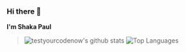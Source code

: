 ### Hi there 👋

**I'm Shaka Paul**


<!---is a ✨ _special_ ✨ repository because its `README.md` (this file) appears on your GitHub profile.!----->


<!---Here are some ideas to get you started:!----->

<!---[![testyorcodenow's github stats](https://github-readme-stats.vercel.app/api?username=testyourcodenow)](https://github.com/testyourcodenow/github-readme-stats)!---->
   > ![testyourcodenow's github stats](https://github-readme-stats.vercel.app/api?username=testyourcodenow&count_private=true&show_icons=true&theme=radical)
   > ![Top Languages](https://github-readme-stats.vercel.app/api/top-langs/?username=testyourcodenow&show_icons=true&theme=radical)
<!--
**testyourcodenow/testyourcodenow** is a ✨ _special_ ✨ repository because its `README.md` (this file) appears on your GitHub profile.

Here are some ideas to get you started:

- 🔭 I’m currently working on ...
- 🌱 I’m currently learning ...
- 👯 I’m looking to collaborate on ...
- 🤔 I’m looking for help with ...
- 💬 Ask me about ...
- 📫 How to reach me: ...
- 😄 Pronouns: ...
- ⚡ Fun fact: ...
-->
<!--    > ![GitHub Stats](https://github-readme-stats.vercel.app/api?username=testyourcodenow&theme=radical) -->
